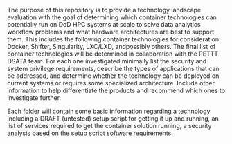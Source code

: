 The purpose of this repository is to provide a technology landscape evaluation with the goal of determining which container technologies can potentially run on DoD HPC systems at scale to solve data analytics workflow problems and what hardware architectures are best to support them. This includes the following container technologies for consideration: Docker, Shifter, Singularity, LXC/LXD, andpossibly others. The final list of container technologies will be determined in collaboration with the PETTT DSATA team. For each one investigated minimally list the security and system privilege requirements, describe the types of applications that can be addressed, and determine whether the technology can be deployed on current systems or requires some specialized architecture. Include other information to help differentiate the products and recommend which ones to investigate further.

Each folder will contain some basic information regarding a technology including a DRAFT (untested) setup script for getting it up and running, an list of services required to get the container solution running, a security analysis based on the setup script software requirements.